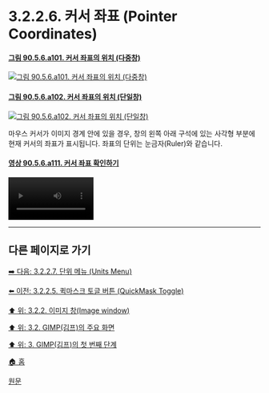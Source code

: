 # 3.2.2.6. 커서 좌표 (Pointer Coordinates)

#### [그림 90.5.6.a101. 커서 좌표의 위치 (다중창)](https://wonder13662.github.io/gimp/2.10.36_ko/90-05-06-pointer_coordinates.html#%EA%B7%B8%EB%A6%BC-9056a101-%EC%BB%A4%EC%84%9C-%EC%A2%8C%ED%91%9C%EC%9D%98-%EC%9C%84%EC%B9%98-%EB%8B%A4%EC%A4%91%EC%B0%BD)
[![그림 90.5.6.a101. 커서 좌표의 위치 (다중창)](https://github.com/wonder13662/gimp/assets/15767104/523a5743-a6a9-411e-b919-6d92d6acab79)](https://wonder13662.github.io/gimp/2.10.36_ko/90-05-06-pointer_coordinates.html#%EA%B7%B8%EB%A6%BC-9056a101-%EC%BB%A4%EC%84%9C-%EC%A2%8C%ED%91%9C%EC%9D%98-%EC%9C%84%EC%B9%98-%EB%8B%A4%EC%A4%91%EC%B0%BD)

#### [그림 90.5.6.a102. 커서 좌표의 위치 (단일창)](https://wonder13662.github.io/gimp/2.10.36_ko/90-05-06-pointer_coordinates.html#%EA%B7%B8%EB%A6%BC-9056a102-%EC%BB%A4%EC%84%9C-%EC%A2%8C%ED%91%9C%EC%9D%98-%EC%9C%84%EC%B9%98-%EB%8B%A8%EC%9D%BC%EC%B0%BD)
[![그림 90.5.6.a102. 커서 좌표의 위치 (단일창)](https://github.com/wonder13662/gimp/assets/15767104/d151f369-50f2-44bc-b56b-77ed45be534a)](https://wonder13662.github.io/gimp/2.10.36_ko/90-05-06-pointer_coordinates.html#%EA%B7%B8%EB%A6%BC-9056a102-%EC%BB%A4%EC%84%9C-%EC%A2%8C%ED%91%9C%EC%9D%98-%EC%9C%84%EC%B9%98-%EB%8B%A8%EC%9D%BC%EC%B0%BD)

마우스 커서가 이미지 경계 안에 있을 경우, 창의 왼쪽 아래 구석에 있는 사각형 부분에 현재 커서의 좌표가 표시됩니다. 좌표의 단위는 눈금자(Ruler)와 같습니다.

#### [영상 90.5.6.a111. 커서 좌표 확인하기](https://wonder13662.github.io/gimp/2.10.36_ko/90-05-06-pointer_coordinates.html#%EC%98%81%EC%83%81-9056a111-%EC%BB%A4%EC%84%9C-%EC%A2%8C%ED%91%9C-%ED%99%95%EC%9D%B8%ED%95%98%EA%B8%B0)
<video controls="controls" width="170" environment="MacOS:Sonoma 14.2.1 GIMP 2.10.36" src="https://github.com/wonder13662/gimp/assets/15767104/50eaa32f-bb39-4674-b405-096db2a92691"></video>

***

## 다른 페이지로 가기
[➡️ 다음: 3.2.2.7. 단위 메뉴 (Units Menu)](./03-02-02-image-windowx-07-units-menu.md)

[⬅️ 이전: 3.2.2.5. 퀵마스크 토글 버튼 (QuickMask Toggle)](./03-02-02-image-windowx-05-quickmask-toggle.md)

[⬆️ 위: 3.2.2. 이미지 창(Image window)](./03-02-02-image-window.md)

[⬆️ 위: 3.2. GIMP(김프)의 주요 화면](./03-02-00-main-window.md)

[⬆️ 위: 3. GIMP(김프)의 첫 번째 단계](./03-00-first-step-with-gimp.md)

[🏠 홈](./00-home.md)

[원문](https://docs.gimp.org/2.10/ko/gimp-image-window.html)
